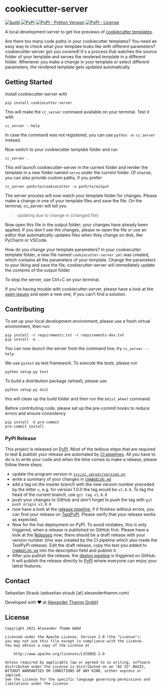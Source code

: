 # cookiecutter-server

[![build](https://img.shields.io/github/actions/workflow/status/at-gmbh/cookiecutter-server/build.yml?branch=master)](https://github.com/at-gmbh/at-python-template/actions?query=branch%3Amaster+)
[![PyPI](https://img.shields.io/pypi/v/cookiecutter-server)](https://pypi.org/project/cookiecutter-server/)
[![PyPI - Python Version](https://img.shields.io/pypi/pyversions/cookiecutter-server)](https://pypi.org/project/cookiecutter-server/)
[![PyPI - License](https://img.shields.io/pypi/l/personio-py)](https://github.com/at-gmbh/cookiecutter-server/blob/master/LICENSE)

A local development server to get live previews of [cookiecutter templates](https://github.com/cookiecutter/cookiecutter).

Are there too many code paths in your cookiecutter templates? You need an easy way to check what your template looks like with different parameters? cookiecutter-server got you covered! It's a process that watches the source folder of your template and serves the rendered template in a different folder. Whenever you make a change in your template or select different parameters, the rendered template gets updated automatically.

## Getting Started

Install cookiecutter-server with

    pip install cookiecutter-server

This will make the `cc_server` command available on your terminal. Test it with

    cc_server --help

In case the command was not registered, you can use `python -m cc_server` instead.

Now switch to your cookiecutter template folder and run

    cc_server .

This will launch cookiecutter-server in the current folder and render the template in a new folder named `serve` under the current folder. Of course, you can also provide custom paths, if you prefer:

    cc_server path/to/cookiecutter -o path/to/output

The server process will now watch your template folder for changes. Please make a change in one of your template files and save the file. On the terminal, cc_server will tell you

> updating due to change in {changed file}

Now open this file in the output folder; your changes have already been applied. If you don't see the changes, please re-open the file or use an editor that automatically updates files when they change on disk, like PyCharm or VSCode.

How do you change your template parameters? In your cookiecutter template folder, a new file named `cookiecutter-server.yml` was created, which contains all the parameters of your template. Change the parameters to your liking and save the file, cookiecutter-server will immediately update the contents of the output folder.

To stop the server, use Ctrl+C on your terminal.

If you're having trouble with cookiecutter-server, please have a look at the [open issues](https://github.com/at-gmbh/cookiecutter-server/issues) and open a new one, if you can't find a solution.

## Contributing

To set up your local development environment, please use a fresh virtual environment, then run:

    pip install -r requirements.txt -r requirements-dev.txt
    pip install -e .

You can now launch the server from the command line; try `cc_server --help`.

We use `pytest` as test framework. To execute the tests, please run

    python setup.py test

To build a distribution package (wheel), please use

    python setup.py dist

this will clean up the build folder and then run the `bdist_wheel` command.

Before contributing code, please set up the pre-commit hooks to reduce errors and ensure consistency

    pip install -U pre-commit
    pre-commit install

### PyPI Release

This project is released on [PyPI](https://pypi.org/project/cookiecutter-server/). Most of the tedious steps that are required to test & publish your release are automated by [CI pipelines](https://github.com/at-gmbh/cookiecutter-server/actions). All you have to do is to write your code and when the time comes to make a release, please follow these steps:

* update the program version in [`src/cc_server/version.py`](src/cookiecutter_server/version.py)
* write a summary of your changes in [`CHANGELOG.md`](./CHANGELOG.md)
* add a tag on the master branch with the new version number preceded by the letter `v`, e.g. for version 1.0.0 the tag would be `v1.0.0`. To tag the head of the current branch, use `git tag v1.0.0`
* push your changes to GitHub and don't forget to push the tag with `git push origin v1.0.0`
* now have a look at the [release pipeline](https://github.com/at-gmbh/cookiecutter-server/actions/workflows/release.yml); if it finishes without errors, you can find your release on [TestPyPI](https://test.pypi.org/project/cookiecutter-server/). Please verify that your release works as expected.
* Now for the live deployment on PyPI. To avoid mistakes, this is only triggered, when a release is published on GitHub first. Please have a look at the [Releases](https://github.com/at-gmbh/cookiecutter-server/releases) now; there should be a draft release with your version number (this was created by the CI pipeline which also made the TestPyPI release). Edit the draft release, copy the text you added to [`CHANGELOG.md`](./CHANGELOG.md) into the description field and publish it.
* After you publish the release, the [deploy pipeline](https://github.com/at-gmbh/cookiecutter-server/actions/workflows/deploy.yml) is triggered on GitHub. It will publish the release directly to [PyPI](https://pypi.org/project/cookiecutter-server/) where everyone can enjoy your latest features.

## Contact

Sebastian Straub (sebastian.straub [at] alexanderthamm.com)

Developed with ❤ at [Alexander Thamm GmbH](https://www.alexanderthamm.com/)

## License

    Copyright 2021 Alexander Thamm GmbH

    Licensed under the Apache License, Version 2.0 (the "License");
    you may not use this file except in compliance with the License.
    You may obtain a copy of the License at

        http://www.apache.org/licenses/LICENSE-2.0

    Unless required by applicable law or agreed to in writing, software
    distributed under the License is distributed on an "AS IS" BASIS,
    WITHOUT WARRANTIES OR CONDITIONS OF ANY KIND, either express or implied.
    See the License for the specific language governing permissions and
    limitations under the License.
